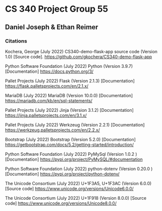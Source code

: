 # CS 340 Project Group 55
## Daniel Joseph & Ethan Reimer

### Citations

Kochera, George (July 2022) CS340-demo-flask-app source code (Version 1.0) [Source code]. <https://github.com/gkochera/CS340-demo-flask-app>

Python Software Foundation (July 2022) Python (Version 3.9.7) [Documentation] <https://docs.python.org/3/>

Pallet Projects (July 2022) Flask (Version 2.1.3) [Documentation] <https://flask.palletsprojects.com/en/2.1.x/>

MariaDB (July 2022) MariaDB (Version 10.0.0) [Documentation] <https://mariadb.com/kb/en/sql-statements/>

Pallet Projects (July 2022) Jinja (Version 3.1.2) [Documentation] <https://jinja.palletsprojects.com/en/3.1.x/>

Pallet Projects (July 2022) Werkzeug (Version 2.2.1) [Documentation] <https://werkzeug.palletsprojects.com/en/2.2.x/>

Bootstrap (July 2022) Bootstrap (Version 5.2.0) [Documentation] <https://getbootstrap.com/docs/5.2/getting-started/introduction/>

Python Software Foundation (July 2022) PyMySql (Version 1.0.2 ) [Documentation] <https://pypi.org/project/PyMySQL/#documentation>

Python Software Foundation (July 2022) python-dotenv (Version 0.20.0 ) [Documentation] <https://pypi.org/project/python-dotenv/>

The Unicode Consortium (July 2022) U+1F3A5, U+1F3AC (Version 6.0.0) [Source code] <https://www.unicode.org/versions/Unicode6.0.0/>

The Unicode Consortium (July 2022) U+1F918 (Version 8.0.0) [Source code] <https://www.unicode.org/versions/Unicode8.0.0/>



